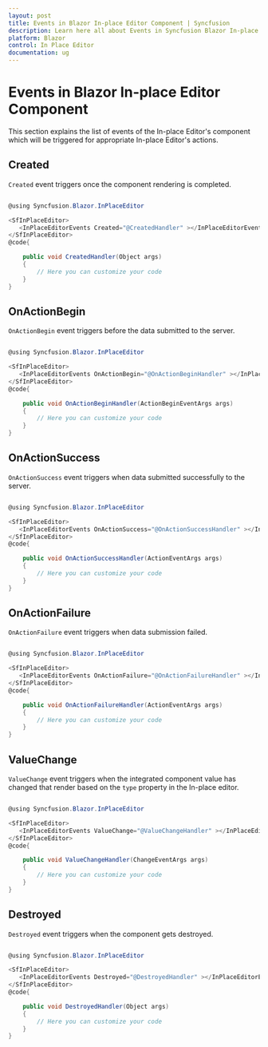 ```yaml
---
layout: post
title: Events in Blazor In-place Editor Component | Syncfusion
description: Learn here all about Events in Syncfusion Blazor In-place Editor component and more.
platform: Blazor
control: In Place Editor 
documentation: ug
---
```


# Events in Blazor In-place Editor Component

This section explains the list of events of the In-place Editor's component which will be triggered for appropriate In-place Editor's actions.

## Created

`Created` event  triggers once the component rendering is completed.

```csharp

@using Syncfusion.Blazor.InPlaceEditor

<SfInPlaceEditor>
   <InPlaceEditorEvents Created="@CreatedHandler" ></InPlaceEditorEvents>
</SfInPlaceEditor>
@code{

    public void CreatedHandler(Object args)
    {
        // Here you can customize your code
    }
}

```

## OnActionBegin

`OnActionBegin` event  triggers before the data submitted to the server.

```csharp

@using Syncfusion.Blazor.InPlaceEditor

<SfInPlaceEditor>
   <InPlaceEditorEvents OnActionBegin="@OnActionBeginHandler" ></InPlaceEditorEvents>
</SfInPlaceEditor>
@code{

    public void OnActionBeginHandler(ActionBeginEventArgs args)
    {
        // Here you can customize your code
    }
}

```

## OnActionSuccess

`OnActionSuccess` event  triggers when data submitted successfully to the server.

```csharp

@using Syncfusion.Blazor.InPlaceEditor

<SfInPlaceEditor>
   <InPlaceEditorEvents OnActionSuccess="@OnActionSuccessHandler" ></InPlaceEditorEvents>
</SfInPlaceEditor>
@code{

    public void OnActionSuccessHandler(ActionEventArgs args)
    {
        // Here you can customize your code
    }
}

```

## OnActionFailure

`OnActionFailure` event  triggers when data submission failed.

```csharp

@using Syncfusion.Blazor.InPlaceEditor

<SfInPlaceEditor>
   <InPlaceEditorEvents OnActionFailure="@OnActionFailureHandler" ></InPlaceEditorEvents>
</SfInPlaceEditor>
@code{

    public void OnActionFailureHandler(ActionEventArgs args)
    {
        // Here you can customize your code
    }
}

```

## ValueChange

`ValueChange` event  triggers when the integrated component value has changed that render based on the `type` property in the In-place editor.

```csharp

@using Syncfusion.Blazor.InPlaceEditor

<SfInPlaceEditor>
   <InPlaceEditorEvents ValueChange="@ValueChangeHandler" ></InPlaceEditorEvents>
</SfInPlaceEditor>
@code{

    public void ValueChangeHandler(ChangeEventArgs args)
    {
        // Here you can customize your code
    }
}

```

## Destroyed

`Destroyed` event  triggers when the component gets destroyed.

```csharp

@using Syncfusion.Blazor.InPlaceEditor

<SfInPlaceEditor>
   <InPlaceEditorEvents Destroyed="@DestroyedHandler" ></InPlaceEditorEvents>
</SfInPlaceEditor>
@code{

    public void DestroyedHandler(Object args)
    {
        // Here you can customize your code
    }
}

```